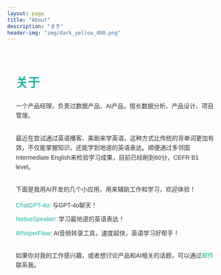 ```yaml
---
layout: page
title: "About"
description: "关于"
header-img: "img/dark_yellow_400.png"
---
```


<div style="font-family: Arial, sans-serif; line-height: 1.6; color: #333; max-width: 800px; margin: 0 auto; padding: 20px;">

<h1 style="color: #1EB2A6;">关于</h1>

<div style="margin-bottom: 30px;">
    <p>一个产品经理，负责过数据产品、AI产品，擅长数据分析、产品设计、项目管理。</p>
</div>

<div style="margin-bottom: 30px;">
<!--     <h2 style="color: #1EB2A6;">英语学习</h2> -->
    <p>最近在尝试通过英语播客、美剧来学英语，这种方式比传统的背单词更加有效，不仅能掌握知识，还能学到地道的英语表达。顺便通过多邻国Intermediate English来检验学习成果，目前已经刷到60分，CEFR B1 level。</p>
</div>

<div style="margin-bottom: 30px;">
<!--     <h2 style="color: #1EB2A6;">AI应用</h2> -->
    <p>下面是我用AI开发的几个小应用，用来辅助工作和学习，欢迎体验！</p>
    <ul style="list-style-type: none; padding-left: 0;">
        <li style="margin-bottom: 10px;"><a href="https://chatgpt-4o.streamlit.app/" target="_blank" style="color: #1EB2A6; text-decoration: none;">ChatGPT-4o</a>: 与GPT-4o聊天！</li>
        <li style="margin-bottom: 10px;"><a href="https://nativespeaker.streamlit.app/" target="_blank" style="color: #1EB2A6; text-decoration: none;">NativeSpeaker</a>: 学习最地道的英语表达！</li>
        <li style="margin-bottom: 10px;"><a href="https://whisperflow.streamlit.app/" target="_blank" style="color: #1EB2A6; text-decoration: none;">WhisperFlow</a>: AI音频转录工具，速度超快，英语学习好帮手！</li>
    </ul>
</div>

<div style="margin-bottom: 30px;">
<!--     <h2 style="color: #1EB2A6;">联系我</h2> -->
    <p>如果你对我的工作感兴趣，或者想讨论产品和AI相关的话题，可以通过<a href="mailto:zluckyhou@163.com" style="color: #1EB2A6; text-decoration: none;">邮件</a>联系我。</p>
</div>

</div>
